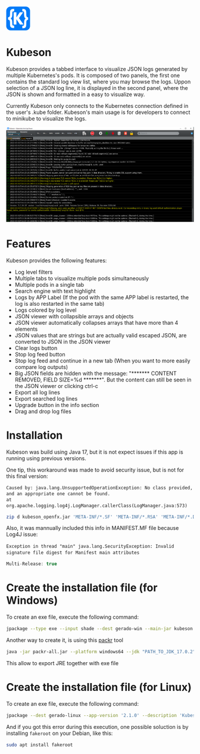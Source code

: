 ![alt text](https://github.com/brunopenha/kubeson/raw/master/images/app64.png)

# Kubeson
Kubeson provides a tabbed interface to visualize JSON logs generated by multiple Kubernetes's pods. It is composed of two panels, the first one contains the standard log view list, where you may browse the logs. Uppon selection of a JSON log line, it is displayed in the second panel, where the JSON is shown and formatted in a easy to visualize way.

Currently Kubeson only connects to the Kubernetes connection defined in the user's .kube folder. Kubeson's main usage is for developers to connect to minikube to visualize the logs.  

![alt text](https://github.com/brunopenha/kubeson/raw/master/images/screenshot.png) 

# Features
Kubeson provides the following features:
* Log level filters
* Multiple tabs to visualize multiple pods simultaneously
*	Multiple pods in a single tab
*	Search engine with text highlight
*	Logs by APP Label (If the pod with the same APP label is restarted, the log is also restarted in the same tab)
*	Logs colored by log level 
*	JSON viewer with collapsible arrays and objects
*	JSON viewer automatically collapses arrays that have more than 4 elements
*	JSON values that are strings but are actually valid escaped JSON, are converted to JSON in the JSON viewer
* Clear logs button
* Stop log feed button
* Stop log feed and continue in a new tab (When you want to more easily compare log outputs)
*	Big JSON fields are hidden with the message: "******* CONTENT REMOVED, FIELD SIZE=%d *******". But the content can still be seen in the JSON viewer or clicking ctrl-c
* Export all log lines
* Export searched log lines
* Upgrade button in the info section
* Drag and drop log files

# Installation

Kubeson was build using Java 17, but it is not expect issues if this app is running using previous versions.

One tip, this workaround was made to avoid security issue, but is not for this final version:

```
Caused by: java.lang.UnsupportedOperationException: No class provided, and an appropriate one cannot be found.
at org.apache.logging.log4j.LogManager.callerClass(LogManager.java:573)
```

```bash
zip d kubeson_openfx.jar 'META-INF/*.SF' 'META-INF/*.RSA' 'META-INF/*.DSA'
```

Also, it was mannually included this info in MANIFEST.MF file because Log4J issue:

`Exception in thread "main" java.lang.SecurityException: Invalid signature file digest for Manifest main attributes`

```java
Multi-Release: true
```

# Create the installation file (for Windows)

To create an exe file, execute the following command:

```bash
jpackage --type exe --input shade --dest gerado-win --main-jar kubeson.jar --main-class br.nom.penha.bruno.SuperMain --module-path "<DOWNLOAD FROM https://download2.gluonhq.com/openjfx/17.0.2/openjfx-17.0.2_windows-x64_bin-jmods.zip>" --add-modules javafx.controls,javafx.fxml
```

Another way to create it, is using this [packr](https://github.com/libgdx/packr)  tool

```bash
java -jar packr-all.jar --platform windows64 --jdk "PATH_TO_JDK_17.0.2" --useZgcIfSupportedOs --executable Kubeson --classpath kubeson.jar --mainclass br.nom.penha.bruno.SuperMain --vmargs Xmx1G --output gerado-win
```
This allow to export JRE together with exe file

# Create the installation file (for Linux)

To create an exe file, execute the following command:

```bash
jpackage --dest gerado-linux --app-version '2.1.0' --description 'Kubeson Kubernetes log viewer' --name 'kubeson' --vendor 'Bruno Penha' --icon images/app64.png --input shade --main-jar shade/kubeson.jar --main-class br.nom.penha.bruno.SuperMain 
```

And if you got this error during this execution, one possible soluction is by installing `fakeroot` on your Debian, like this:

```bash
sudo apt install fakeroot
```